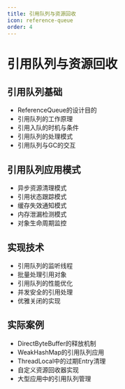 ```yaml
---
title: 引用队列与资源回收
icon: reference-queue
order: 4
---
```


# 引用队列与资源回收

## 引用队列基础

- ReferenceQueue的设计目的
- 引用队列的工作原理
- 引用入队的时机与条件
- 引用队列的处理模式
- 引用队列与GC的交互

## 引用队列应用模式

- 异步资源清理模式
- 引用状态跟踪模式
- 缓存失效通知模式
- 内存泄漏检测模式
- 对象生命周期监控

## 实现技术

- 引用队列的监听线程
- 批量处理引用对象
- 引用队列的性能优化
- 并发安全的引用处理
- 优雅关闭的实现

## 实际案例

- DirectByteBuffer的释放机制
- WeakHashMap的引用队列应用
- ThreadLocal中的过期Entry清理
- 自定义资源回收器实现
- 大型应用中的引用队列管理
